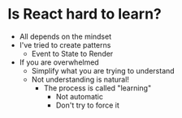 # Is React hard to learn?

- All depends on the mindset
- I've tried to create patterns
  - Event to State to Render
- If you are overwhelmed
  - Simplify what you are trying to understand
  - Not understanding is natural!
    - The process is called "learning"
      - Not automatic
      - Don't try to force it
